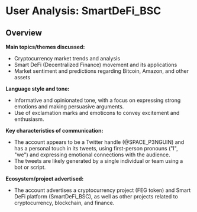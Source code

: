 # User Analysis: SmartDeFi_BSC

## Overview

**Main topics/themes discussed:**

* Cryptocurrency market trends and analysis
* Smart DeFi (Decentralized Finance) movement and its applications
* Market sentiment and predictions regarding Bitcoin, Amazon, and other assets

**Language style and tone:**

* Informative and opinionated tone, with a focus on expressing strong emotions and making persuasive arguments.
* Use of exclamation marks and emoticons to convey excitement and enthusiasm.

**Key characteristics of communication:**

* The account appears to be a Twitter handle (@SPACE_P3NGUIN) and has a personal touch in its tweets, using first-person pronouns ("I", "we") and expressing emotional connections with the audience.
* The tweets are likely generated by a single individual or team using a bot or script.

**Ecosystem/project advertised:**

* The account advertises a cryptocurrency project (FEG token) and Smart DeFi platform (SmartDeFi_BSC), as well as other projects related to cryptocurrency, blockchain, and finance.